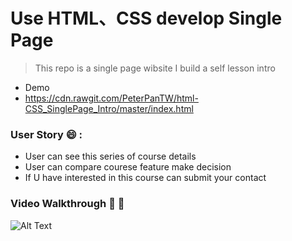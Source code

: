 # Use HTML、CSS develop Single Page

> This repo is a single page wibsite I build a self lesson intro

* Demo
* https://cdn.rawgit.com/PeterPanTW/html-CSS_SinglePage_Intro/master/index.html

### User Story :smile: :
* User can see this series of course details
* User can compare courese feature make decision
* If U have interested in this course can submit your contact

### Video Walkthrough :movie_camera: :movie_camera:
![Alt Text](https://github.com/PeterPanTW/html-CSS_SinglePage_Intro/blob/master/Demo_SinglePage_Intro.gif)
